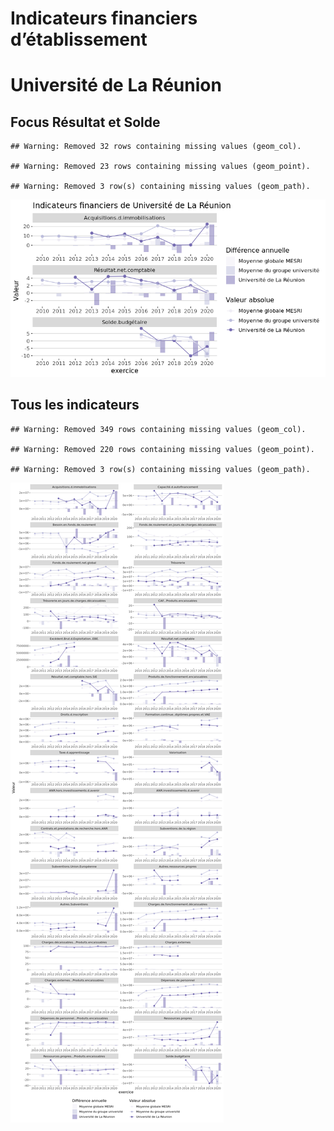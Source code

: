 Indicateurs financiers d’établissement
================

# Université de La Réunion

## Focus Résultat et Solde

    ## Warning: Removed 32 rows containing missing values (geom_col).

    ## Warning: Removed 23 rows containing missing values (geom_point).

    ## Warning: Removed 3 row(s) containing missing values (geom_path).

![](université_de_la_réunion_files/figure-gfm/etab.focus-1.png)<!-- -->

## Tous les indicateurs

    ## Warning: Removed 349 rows containing missing values (geom_col).

    ## Warning: Removed 220 rows containing missing values (geom_point).

    ## Warning: Removed 3 row(s) containing missing values (geom_path).

![](université_de_la_réunion_files/figure-gfm/etab-1.png)<!-- -->
